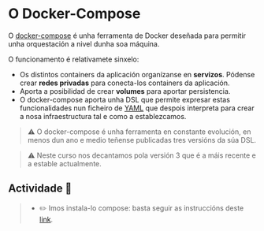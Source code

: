 # O Docker-Compose

O [docker-compose](https://docs.docker.com/compose/) é unha ferramenta de Docker deseñada para permitir unha orquestación a nivel dunha soa máquina. 

O funcionamento é relativamete sinxelo:

- Os distintos containers da aplicación organízanse en **servizos**.
Pódense crear **redes privadas** para conecta-los containers da aplicación.
- Aporta a posibilidad de crear **volumes** para aportar persistencia.
- O docker-compose aporta unha DSL que permite expresar estas funcionalidades nun ficheiro de [YAML](https://en.wikipedia.org/wiki/YAML) que despois interpreta para crear a nosa infraestructura tal e como a establezcamos.

> ⚠️ O docker-compose é unha ferramenta en constante evolución, en menos dun ano e medio teñense publicadas tres versións da súa DSL.

> ⚠️ Neste curso nos decantamos pola versión 3 que é a máis recente e a estable actualmente.

## Actividade 📖

>- ✏️ Imos instala-lo compose: basta seguir as instruccións deste [link](https://docs.docker.com/compose/install/#install-compose).
